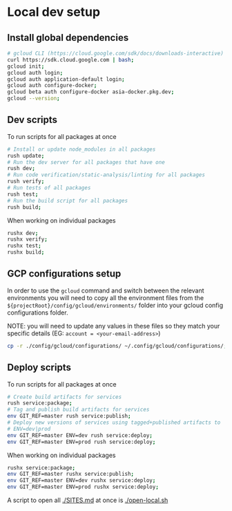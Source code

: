 # Local dev setup

## Install global dependencies

```sh
# gcloud CLI (https://cloud.google.com/sdk/docs/downloads-interactive)
curl https://sdk.cloud.google.com | bash;
gcloud init;
gcloud auth login;
gcloud auth application-default login;
gcloud auth configure-docker;
gcloud beta auth configure-docker asia-docker.pkg.dev;
gcloud --version;
```

## Dev scripts

To run scripts for all packages at once

```sh
# Install or update node_modules in all packages
rush update;
# Run the dev server for all packages that have one
rush dev;
# Run code verification/static-analysis/linting for all packages
rush verify;
# Run tests of all packages
rush test;
# Run the build script for all packages
rush build;
```

When working on individual packages

```sh
rushx dev;
rushx verify;
rushx test;
rushx build;
```

## GCP configurations setup

In order to use the `gcloud` command and switch between the relevant environments you will need to copy all the environment files from the `${projectRoot}/config/gcloud/environments/` folder into your gcloud config configurations folder.

NOTE: you will need to update any values in these files so they match your specific details (EG: `account = <your-email-address>`)

```sh
cp -r ./config/gcloud/configurations/ ~/.config/gcloud/configurations/;
```

## Deploy scripts

To run scripts for all packages at once

```sh
# Create build artifacts for services
rush service:package;
# Tag and publish build artifacts for services
env GIT_REF=master rush service:publish;
# Deploy new versions of services using tagged+published artifacts to
# ENV=dev|prod
env GIT_REF=master ENV=dev rush service:deploy;
env GIT_REF=master ENV=prod rush service:deploy;
```

When working on individual packages

```sh
rushx service:package;
env GIT_REF=master rushx service:publish;
env GIT_REF=master ENV=dev rushx service:deploy;
env GIT_REF=master ENV=prod rushx service:deploy;
```

A script to open all [./SITES.md](./SITES.md) at once is [./open-local.sh](../open-local.sh)
